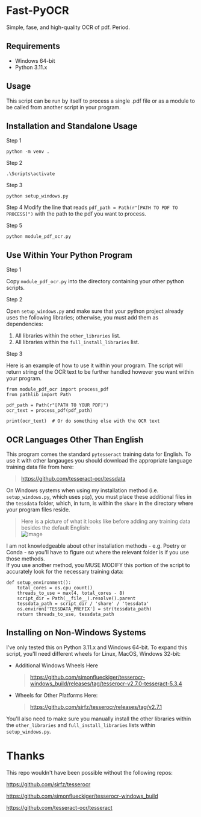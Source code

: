 # Fast-PyOCR
Simple, fase, and high-quality OCR of pdf.  Period.

## Requirements
* Windows 64-bit
* Python 3.11.x

## Usage
This script can be run by itself to process a single .pdf file or as a module to be called from another script in your program.

## Installation and Standalone Usage

Step 1
```
python -m venv .
```
Step 2
```
.\Scripts\activate
```
Step 3
```
python setup_windows.py
```
Step 4
Modify the line that reads ```pdf_path = Path(r"[PATH TO PDF TO PROCESS]")``` with the path to the pdf you want to process.

Step 5
```
python module_pdf_ocr.py
```

## Use Within Your Python Program
Step 1

Copy ```module_pdf_ocr.py``` into the directory containing your other python scripts.

Step 2

Open ```setup_windows.py``` and make sure that your python project already uses the following libraries; otherwise, you must add them as dependencies:
1) All libraries within the ```other_libraries``` list.
2) All libraries within the ```full_install_libraries``` list.

Step 3

Here is an example of how to use it within your program.  The script will return string of the OCR text to be further handled however you want within your program.

```
from module_pdf_ocr import process_pdf
from pathlib import Path

pdf_path = Path(r"[PATH TO YOUR PDF]")
ocr_text = process_pdf(pdf_path)

print(ocr_text)  # Or do something else with the OCR text
```

## OCR Languages Other Than English
This program comes the standard ```pytesseract``` training data for English.  To use it with other langauges you should download the appropriate language training data file from here:
   > https://github.com/tesseract-ocr/tessdata

On Windows systems when using my installation method (i.e. ```setup_windows.py```, which uses ```pip```), you must place these additional files in the ```tessdata``` folder, which, in turn, is within the ```share``` in the directory where your program files reside.
   > Here is a picture of what it looks like before adding any training data besides the default English:<br>
   >  ![image](https://github.com/user-attachments/assets/d2c2e0e5-e18d-4ef3-a9e1-2158399b406b)

I am not knowledgeable about other installation methods - e.g. Poetry or Conda - so you'll have to figure out where the relevant folder is if you use those methods.<br>
If you use another method, you MUSE MODIFY this portion of the script to accurately look for the necessary training data:
```
def setup_environment():
    total_cores = os.cpu_count()
    threads_to_use = max(4, total_cores - 8)
    script_dir = Path(__file__).resolve().parent
    tessdata_path = script_dir / 'share' / 'tessdata'
    os.environ['TESSDATA_PREFIX'] = str(tessdata_path)
    return threads_to_use, tessdata_path
```

## Installing on Non-Windows Systems
I've only tested this on Python 3.11.x and Windows 64-bit.  To expand this script, you'll need different wheels for Linux, MacOS, Windows 32-bit:
* Additional Windows Wheels Here
   > https://github.com/simonflueckiger/tesserocr-windows_build/releases/tag/tesserocr-v2.7.0-tesseract-5.3.4
* Wheels for Other Platforms Here:
   > https://github.com/sirfz/tesserocr/releases/tag/v2.7.1

You'll also need to make sure you manually install the other libraries within the ```other_libraries``` and ```full_install_libraries``` lists within ```setup_windows.py```.

# Thanks
This repo wouldn't have been possible without the following repos:

https://github.com/sirfz/tesserocr

https://github.com/simonflueckiger/tesserocr-windows_build

https://github.com/tesseract-ocr/tesseract
